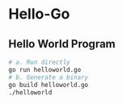 # Hello-Go
## Hello World Program
```bash
# a. Run directly
go run helloworld.go
# b. Generate a binary
go build helloworld.go
./helloworld
```
